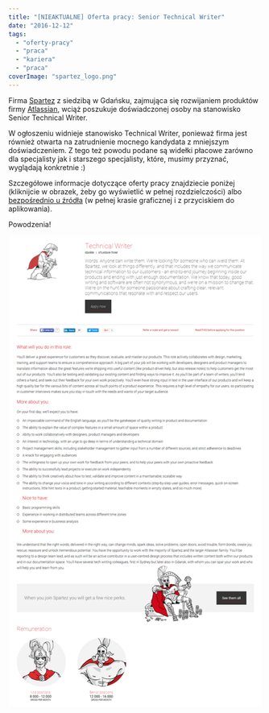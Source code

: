 ```yaml
---
title: "[NIEAKTUALNE] Oferta pracy: Senior Technical Writer"
date: "2016-12-12"
tags:
  - "oferty-pracy"
  - "praca"
  - "kariera"
  - "praca"
coverImage: "spartez_logo.png"
---
```


Firma [Spartez](https://spartez.com/) z siedzibą w Gdańsku, zajmująca się
rozwijaniem produktów firmy [Atlassian](https://www.atlassian.com/), wciąż
poszukuje doświadczonej osoby na stanowisko Senior Technical Writer.

W ogłoszeniu widnieje stanowisko Technical Writer, ponieważ firma jest również
otwarta na zatrudnienie mocnego kandydata z mniejszym doświadczeniem. Z tego też
powodu podane są widełki płacowe zarówno dla specjalisty jak i starszego
specjalisty, które, musimy przyznać, wyglądają konkretnie :)

Szczegółowe informacje dotyczące oferty pracy znajdziecie poniżej (kliknijcie w
obrazek, żeby go wyświetlić w pełnej rozdzielczości) albo
[bezpośrednio u źródła](https://spartez.com/careers/technical-writer) (w pełnej
krasie graficznej i z przyciskiem do aplikowania).

Powodzenia!

[![oferta_tech_writer_spartez](images/oferta_tech_writer_spartez.png)](http://techwriter.pl/wp-content/uploads/2016/08/oferta_tech_writer_spartez.png)
